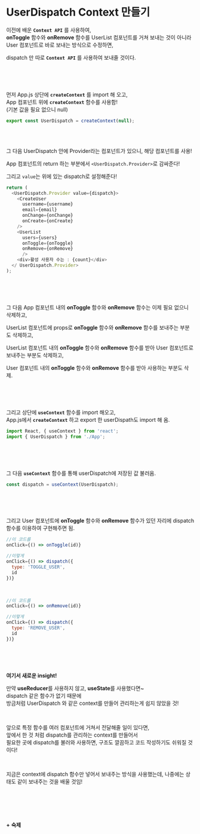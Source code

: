 # UserDispatch Context 만들기

이전에 배운 **`Context API`** 를 사용하여,    
**onToggle** 함수와 **onRemove** 함수를 UserList 컴포넌트를 거쳐 보내는 것이 아니라   
User 컴포넌트로 바로 보내는 방식으로 수정하면,

dispatch 만 따로 **`Context API`** 를 사용하여 보내줄 것이다.

<br><br><br>

먼저 App.js 상단에 **`createContext`** 를 import 해 오고,    
App 컴포넌트 위에 **`createContext`** 함수를 사용함!   
(기본 값을 필요 없으니 null)


```javascript 
export const UserDispatch = createContext(null);
```

<br><br>

그 다음 UserDispatch 안에 Provider라는 컴포넌트가 있으니, 해당 컴포넌트를 사용!

App 컴포넌트의 return 하는 부분에서 `<UserDispatch.Provider>`로 감싸준다!

그리고 `value`는 위에 있는 dispatch로 설정해준다!

```javascript 
return (
  <UserDispatch.Provider value={dispatch}>
    <CreateUser 
      username={username}
      email={email}
      onChange={onChange}
      onCreate={onCreate}
    />
    <UserList 
      users={users}
      onToggle={onToggle}
      onRemove={onRemove}
      />
    <div>활성 사용자 수는 : {count}</div>
  </ UserDispatch.Provider>
);
```

<br><br><br>

그 다음 App 컴포넌트 내의 **onToggle** 함수와 **onRemove** 함수는 이제 필요 없으니 삭제하고, 

UserList 컴포넌트에 props로 **onToggle** 함수와 **onRemove** 함수를 보내주는 부분도 삭제하고,

UserList 컴포넌트 내의 **onToggle** 함수와 **onRemove** 함수를 받아 User 컴포넌트로 보내주는 부분도 삭제하고,


User 컴포넌트 내의 **onToggle** 함수와 **onRemove** 함수를 받아 사용하는 부분도 삭제.

<br><br><br>

그리고 상단에 **`useContext`** 함수를 import 해오고,    
App.js에서 **`createContext`** 하고 export 한 userDispath도 import 해 옴.

```javascript 
import React, { useContext } from 'react';
import { UserDispatch } from './App';
```

<br><br><br>

그 다음 **`useContext`** 함수를 통해 userDispatch에 저장된 값 불러옴.

```javascript 
const dispatch = useContext(UserDispatch);
```

<br><br><br>

그리고 User 컴포넌트에 **onToggle** 함수와 **onRemove** 함수가 있던 자리에 dispatch 함수를 이용하여 구현해주면 됨.

```javascript 
//이 코드를
onClick={() => onToggle(id)}

//이렇게
onClick={() => dispatch({
  type: 'TOGGLE_USER',
  id
})}
```

<br>

```javascript
//이 코드를
onClick={() => onRemove(id)}

//이렇게
onClick={() => dispatch({
  type: 'REMOVE_USER',
  id
})}
```

<br><br><br>

**여기서 새로운 insight!**

만약 **useReducer**를 사용하지 않고, **useState**를 사용했다면~  
dispatch 같은 함수가 없기 때문에    
방금처럼 UserDispatch 와 같은 context를 만들어 관리하는게 쉽지 않았을 것!   

<br>

앞으로 특정 함수를 여러 컴포넌트에 거쳐서 전달해줄 일이 있다면,   
앞에서 한 것 처럼 dispatch를 관리하는 context를 만들어서    
필요한 곳에 dispatch를 불러와 사용하면, 구조도 깔끔하고 코드 작성하기도 쉬워질 것이다!   

<br>

지금은 context에 dispatch 함수만 넣어서 보내주는 방식을 사용했는데, 나중에는 상태도 같이 보내주는 것을 배울 것임!

<br><br><br><br>

**+** **숙제**

<br><br><br><br>


